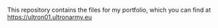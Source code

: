 This repository contains the files for my portfolio, which you can find at https://ultron01.ultronarmy.eu
